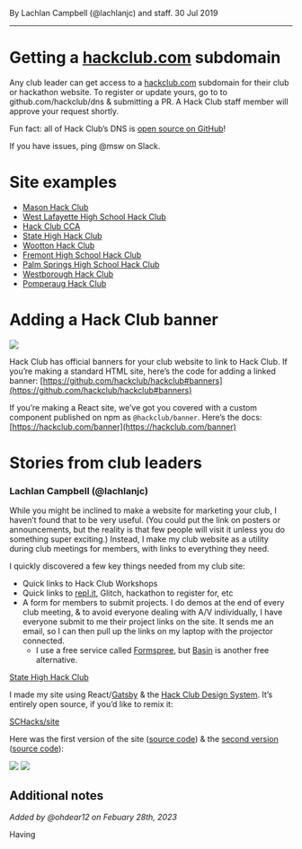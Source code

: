 By Lachlan Campbell (@lachlanjc) and staff. 30 Jul 2019

---

# Getting a [hackclub.com](http://hackclub.com) subdomain

Any club leader can get access to a [hackclub.com](http://hackclub.com) subdomain for their club or hackathon website. To register or update yours, go to to github.com/hackclub/dns & submitting a PR. A Hack Club staff member will approve your request shortly.

Fun fact: all of Hack Club’s DNS is [open source on GitHub](https://github.com/hackclub/dns)!

If you have issues, ping @msw on Slack.

# Site examples

- [Mason Hack Club](https://masonhackclub.com/)
- [West Lafayette High School Hack Club](https://wl.hackclub.com/)
- [Hack Club CCA](https://cca.hackclub.com/)
- [State High Hack Club](https://statehigh.hackclub.com)
- [Wootton Hack Club](https://hack.wootton.club/)
- [Fremont High School Hack Club](https://www.fhshackclub.com/)
- [Palm Springs High School Hack Club](https://pshs.hackclub.com/)
- [Westborough Hack Club](https://westborough.hackclub.com/)
- [Pomperaug Hack Club](https://pomperaug.hackclub.com/)

# Adding a Hack Club banner

![](https://cloud-pjoop60lr.vercel.app/0image-20190730-202428.png)

Hack Club has official banners for your club website to link to Hack Club. If you’re making a standard HTML site, here’s the code for adding a linked banner: [https://github.com/hackclub/hackclub#banners](https://github.com/hackclub/hackclub#banners)

If you’re making a React site, we’ve got you covered with a custom component published on npm as `@hackclub/banner`. Here’s the docs: [https://hackclub.com/banner](https://hackclub.com/banner)

# Stories from club leaders

### Lachlan Campbell (@lachlanjc)

While you might be inclined to make a website for marketing your club, I haven’t found that to be very useful. (You could put the link on posters or announcements, but the reality is that few people will visit it unless you do something super exciting.) Instead, I make my club website as a utility during club meetings for members, with links to everything they need.

I quickly discovered a few key things needed from my club site:

- Quick links to Hack Club Workshops
- Quick links to [repl.it](http://repl.it), Glitch, hackathon to register for, etc
- A form for members to submit projects. I do demos at the end of every club meeting, & to avoid everyone dealing with A/V individually, I have everyone submit to me their project links on the site. It sends me an email, so I can then pull up the links on my laptop with the projector connected.
  - I use a free service called [Formspree](https://formspree.io), but [Basin](https://usebasin.com/) is another free alternative.
        

[State High Hack Club](https://statehigh.hackclub.com)

I made my site using React/[Gatsby](https://www.gatsbyjs.org/) & the [Hack Club Design System](https://design.hackclub.com/). It’s entirely open source, if you’d like to remix it:

[SCHacks/site](https://github.com/schacks/site)

Here was the first version of the site ([source code](https://github.com/SCHacks/site/blob/e358fbd73a095f728843f19ff4e13f61cfa4d460/index.html)) & the [second version](https://5ba46bd1dd28ef740fcf3e9e--schacks.netlify.com/) ([source code](https://github.com/SCHacks/site/tree/8446a00fded449ee50110ec6182153d0c98596d4)):

![](https://cloud-pjoop60lr.vercel.app/2image-20190730-202530.png)
![](https://cloud-pjoop60lr.vercel.app/1image-20190730-202542.png)

## Additional notes
_Added by @ohdear12 on Febuary 28th, 2023_

Having
